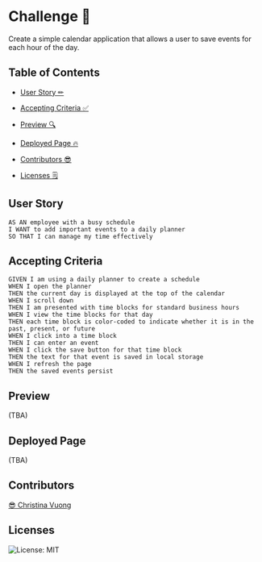 # Challenge 📝
Create a simple calendar application that allows a user to save events for each hour of the day.

## Table of Contents
- [User Story ✏](#user-story)

- [Accepting Criteria ✅](#accepting-criteria)

- [Preview 🔍](#preview)

- [Deployed Page 🔥](#deployed-page)

- [Contributors 😎](#contributors)

- [Licenses 🗒](#licenses)

## User Story
```
AS AN employee with a busy schedule
I WANT to add important events to a daily planner
SO THAT I can manage my time effectively
```

## Accepting Criteria
```
GIVEN I am using a daily planner to create a schedule
WHEN I open the planner
THEN the current day is displayed at the top of the calendar
WHEN I scroll down
THEN I am presented with time blocks for standard business hours
WHEN I view the time blocks for that day
THEN each time block is color-coded to indicate whether it is in the past, present, or future
WHEN I click into a time block
THEN I can enter an event
WHEN I click the save button for that time block
THEN the text for that event is saved in local storage
WHEN I refresh the page
THEN the saved events persist
```

## Preview
(TBA)

## Deployed Page
(TBA)

## Contributors
[😎 Christina Vuong ](https://github.com/ccvuong)

## Licenses
![License: MIT](https://img.shields.io/badge/License-MIT-yellow.svg)
